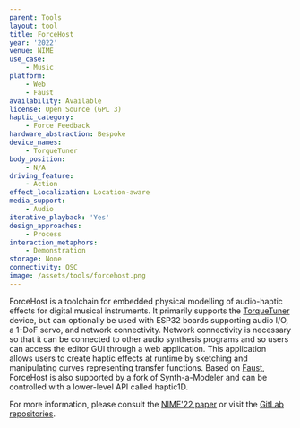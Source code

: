 ```yaml
---
parent: Tools
layout: tool
title: ForceHost
year: '2022'
venue: NIME
use_case:
    - Music
platform:
    - Web
    - Faust
availability: Available
license: Open Source (GPL 3)
haptic_category:
    - Force Feedback
hardware_abstraction: Bespoke
device_names:
    - TorqueTuner
body_position:
    - N/A
driving_feature:
    - Action
effect_localization: Location-aware
media_support:
    - Audio
iterative_playback: 'Yes'
design_approaches:
    - Process
interaction_metaphors:
    - Demonstration
storage: None
connectivity: OSC
image: /assets/tools/forcehost.png
---
```

ForceHost is a toolchain for embedded physical modelling of audio-haptic effects for digital musical instruments.
It primarily supports the [TorqueTuner](./torquetuner.html) device, but can optionally be used with ESP32 boards supporting audio I/O, a 1-DoF servo, and network connectivity. Network connectivity is necessary so that it can be connected to other audio synthesis programs and so users can access the editor GUI through a web application.
This application allows users to create haptic effects at runtime by sketching and manipulating curves representing transfer functions.
Based on [Faust](https://faust.grame.fr), ForceHost is also supported by a fork of Synth-a-Modeler and can be controlled with a lower-level API called haptic1D.

For more information, please consult the [NIME'22 paper](https://doi.org/10.21428/92fbeb44.76cfc96e) or visit the [GitLab repositories](https://gitlab.com/ForceHost).

